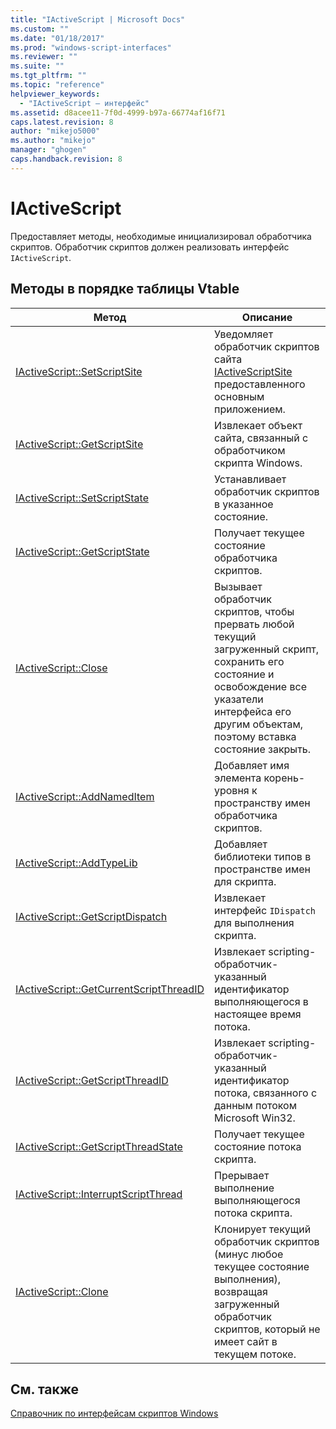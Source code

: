 ```yaml
---
title: "IActiveScript | Microsoft Docs"
ms.custom: ""
ms.date: "01/18/2017"
ms.prod: "windows-script-interfaces"
ms.reviewer: ""
ms.suite: ""
ms.tgt_pltfrm: ""
ms.topic: "reference"
helpviewer_keywords: 
  - "IActiveScript — интерфейс"
ms.assetid: d8acee11-7f0d-4999-b97a-66774af16f71
caps.latest.revision: 8
author: "mikejo5000"
ms.author: "mikejo"
manager: "ghogen"
caps.handback.revision: 8
---
```

# IActiveScript
Предоставляет методы, необходимые инициализировал обработчика скриптов.  Обработчик скриптов должен реализовать интерфейс `IActiveScript`.  
  
## Методы в порядке таблицы Vtable  
  
|Метод|Описание|  
|-----------|--------------|  
|[IActiveScript::SetScriptSite](../../winscript/reference/iactivescript-setscriptsite.md)|Уведомляет обработчик скриптов сайта [IActiveScriptSite](../../winscript/reference/iactivescriptsite.md) предоставленного основным приложением.|  
|[IActiveScript::GetScriptSite](../../winscript/reference/iactivescript-getscriptsite.md)|Извлекает объект сайта, связанный с обработчиком скрипта Windows.|  
|[IActiveScript::SetScriptState](../../winscript/reference/iactivescript-setscriptstate.md)|Устанавливает обработчик скриптов в указанное состояние.|  
|[IActiveScript::GetScriptState](../../winscript/reference/iactivescript-getscriptstate.md)|Получает текущее состояние обработчика скриптов.|  
|[IActiveScript::Close](../../winscript/reference/iactivescript-close.md)|Вызывает обработчик скриптов, чтобы прервать любой текущий загруженный скрипт, сохранить его состояние и освобождение все указатели интерфейса его другим объектам, поэтому вставка состояние закрыть.|  
|[IActiveScript::AddNamedItem](../../winscript/reference/iactivescript-addnameditem.md)|Добавляет имя элемента корень\- уровня к пространству имен обработчика скриптов.|  
|[IActiveScript::AddTypeLib](../../winscript/reference/iactivescript-addtypelib.md)|Добавляет библиотеки типов в пространстве имен для скрипта.|  
|[IActiveScript::GetScriptDispatch](../../winscript/reference/iactivescript-getscriptdispatch.md)|Извлекает интерфейс `IDispatch` для выполнения скрипта.|  
|[IActiveScript::GetCurrentScriptThreadID](../../winscript/reference/iactivescript-getcurrentscriptthreadid.md)|Извлекает scripting\-обработчик\- указанный идентификатор выполняющегося в настоящее время потока.|  
|[IActiveScript::GetScriptThreadID](../../winscript/reference/iactivescript-getscriptthreadid.md)|Извлекает scripting\-обработчик\- указанный идентификатор потока, связанного с данным потоком Microsoft Win32.|  
|[IActiveScript::GetScriptThreadState](../../winscript/reference/iactivescript-getscriptthreadstate.md)|Получает текущее состояние потока скрипта.|  
|[IActiveScript::InterruptScriptThread](../../winscript/reference/iactivescript-interruptscriptthread.md)|Прерывает выполнение выполняющегося потока скрипта.|  
|[IActiveScript::Clone](../../winscript/reference/iactivescript-clone.md)|Клонирует текущий обработчик скриптов \(минус любое текущее состояние выполнения\), возвращая загруженный обработчик скриптов, который не имеет сайт в текущем потоке.|  
  
## См. также  
 [Справочник по интерфейсам скриптов Windows](../../winscript/reference/windows-script-interfaces-reference.md)